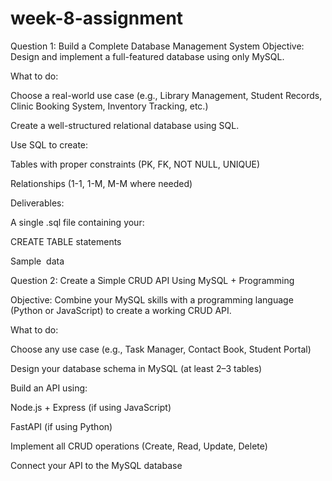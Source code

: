 # week-8-assignment
Question 1: Build a Complete Database Management System
Objective:
Design and implement a full-featured database using only MySQL.

What to do:

Choose a real-world use case (e.g., Library Management, Student Records, Clinic Booking System, Inventory Tracking, etc.)

Create a well-structured relational database using SQL.

Use SQL to create:

Tables with proper constraints (PK, FK, NOT NULL, UNIQUE)

Relationships (1-1, 1-M, M-M where needed)

Deliverables:

A single .sql file containing your:

CREATE TABLE statements

Sample  data





 Question 2: Create a Simple CRUD API Using MySQL + Programming

Objective:
Combine your MySQL skills with a programming language (Python or JavaScript) to create a working CRUD API.

What to do:

Choose any use case (e.g., Task Manager, Contact Book, Student Portal)

Design your database schema in MySQL (at least 2–3 tables)

Build an API using:

Node.js + Express (if using JavaScript)

FastAPI (if using Python)

Implement all CRUD operations (Create, Read, Update, Delete)

Connect your API to the MySQL database